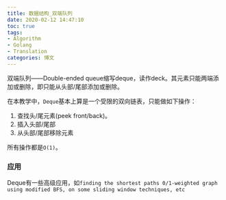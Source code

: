 ```yaml
---
title: 数据结构_双端队列
date: 2020-02-12 14:47:10
toc: true
tags: 
- Algorithm
- Golang
- Translation
categories: 博文
---
```

双端队列——Double-ended queue缩写deque，读作deck。其元素只能两端添加或删除，即只能从头部/尾部添加或删除。

<!--more-->

在本教学中，`Deque`基本上算是一个受限的双向链表，只能做如下操作：
1. 查找头/尾元素(peek front/back)。
2. 插入头部/尾部
3. 从头部/尾部移除元素

所有操作都是`O(1)`。

### 应用
Deque有一些高级应用，如`finding the shortest paths 0/1-weighted graph using modified BFS, on some sliding window techniques, etc`
